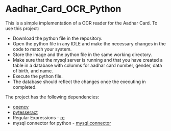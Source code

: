 # Aadhar_Card_OCR_Python
This is a simple implementation of a OCR reader for the Aadhar Card. To use this project: 
- Download the python file in the repository.
- Open the python file in any IDLE and make the necessary changes in the code to match your system.
- Store the image and the python file in the same working directory.
- Make sure that the mysql server is running and that you have created a table in a database with columns for aadhar card number, gender, data of birth, and name.
- Execute the python file.
- The database should reflect the changes once the executing in completed.

The project has the following dependencies:
- [opencv](https://pypi.org/project/opencv-python/)
- [pytesseract](https://pypi.org/project/pytesseract/)
- Regular Expressions - [re](https://pypi.org/project/regex/)
- mysql connector for python - [mysql.connector](https://pypi.org/project/mysql-connector-python/)
